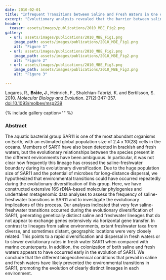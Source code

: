 ```yaml
---
date: 2010-02-01
title: "Infrequent Transitions between Saline and Fresh Waters in One of the Most Abundant Microbial Lineages (SAR11)"
excerpt: "Evolutionary analysis revealed that the barrier between saline and fresh waters has rarely been crossed among members of the SAR11 bacterial group."
header:
  teaser: assets/images/publications/2010_MBE_Fig2.png
gallery:
  - url: assets/images/publications/2010_MBE_Fig1.png
    image_path: assets/images/publications/2010_MBE_Fig1.png
    alt: "Figure 1"
  - url: assets/images/publications/2010_MBE_Fig2.png
    image_path: assets/images/publications/2010_MBE_Fig2.png
    alt: "Figure 2"
  - url: assets/images/publications/2010_MBE_Fig3.png
    image_path: assets/images/publications/2010_MBE_Fig3.png
    alt: "Figure 3"

---
```


Logares, R., **Bråte, J**., Heinrich, F., Shalchian-Tabrizi, K. and Bertilsson, S. 2010. *Molecular Biology and Evolution*. 27(2):347-357. [doi:10.1093/molbev/msp239](http://mbe.oxfordjournals.org/content/27/2/347.full)

{% include gallery caption="" %}

<h3>Abstract</h3>
The aquatic bacterial group SAR11 is one of the most abundant organisms on Earth, with an estimated global population size of 2.4 x 10(28) cells in the oceans. Members of SAR11 have also been detected in brackish and fresh waters, but the evolutionary relationships between the species present in the different environments have been ambiguous. In particular, it was not clear how frequently this lineage has crossed the saline-freshwater boundary during its evolutionary diversification. Due to the huge population size of SAR11 and the potential of microbes for long-distance dispersal, we hypothesized that environmental transitions could have occurred repeatedly during the evolutionary diversification of this group. Here, we have constructed extensive 16S rDNA-based molecular phylogenies and undertaken metagenomic data analyses to assess the frequency of saline-freshwater transitions in SAR11 and to investigate the evolutionary implications of this process. Our analyses indicated that very few saline-freshwater transitions occurred during the evolutionary diversification of SAR11, generating genetically distinct saline and freshwater lineages that do not appear to exchange genes extensively via horizontal gene transfer. In contrast to lineages from saline environments, extant freshwater taxa from diverse, and sometimes distant, geographic locations were very closely related. This points to a rapid diversification and dispersal in fresh waters or to slower evolutionary rates in fresh water SAR11 when compared with marine counterparts. In addition, the colonization of both saline and fresh waters appears to have occurred early in the evolution of SAR11. We conclude that the different biogeochemical conditions that prevail in saline and fresh waters have likely prevented the environmental transitions in SAR11, promoting the evolution of clearly distinct lineages in each environment.
